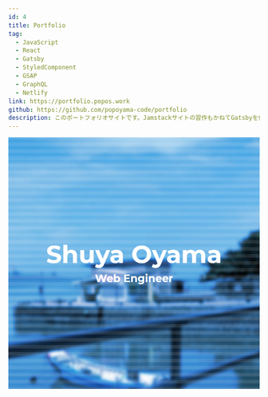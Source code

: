 ```yaml
---
id: 4
title: Portfolio
tag:
  - JavaScript
  - React
  - Gatsby
  - StyledComponent
  - GSAP
  - GraphQL
  - Netlify
link: https://portfolio.popos.work
github: https://github.com/popoyama-code/portfolio
description: このポートフォリオサイトです。Jamstackサイトの習作もかねてGatsbyを使用しました。
---
```


![スクリーンショット](./ss4.png)